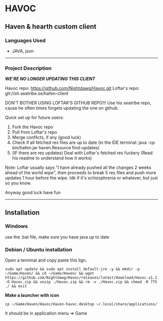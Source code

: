 # HAVOC
## Haven & hearth custom client

### Languages Used
- JAVA, json
-------------

### Project Description
***WE'RE NO LONGER UPDATING THIS CLIENT***

Havoc repo: https://github.com/Nightdawg/Havoc.git
Loftar's repo: git://sh.seatribe.se/hafen-client

DON'T BOTHER USING LOFTAR'S GITHUB REPO!!! Use his seatribe repo, cause he often times forgets updating the one on github.

Quick set up for future users:

1. Fork the Havoc repo
2. Pull from Loftar's repo
3. Merge conflicts, if any (good luck)
4. Check if all fetched res files are up to date (in the IDE terminal: java -cp bin/hafen.jar haven.Resource find-updates)
5. (IF there are res updates) Deal with Loftar's fetched res fuckery (Read his readme to understand how it works)

Note: Loftar usually says "I have already pushed all the changes 2 weeks ahead of the world wipe", then proceeds to break 5 res files and push more updates 1 hour before the wipe. 
Idk if it's schizophrenia or whatever, but just so you know.

Anyway good luck have fun

---
## Installation
### Windows

use the .bat file, make sure you have java up to date

### Debian / Ubuntu installation

Open a terminal and copy paste this lign.
```properties
sudo apt update && sudo apt install default-jre -y && mkdir -p ~/Game/Haven/ && cd ~/Game/Haven/ && wget https://github.com/Nightdawg/Havoc/releases/latest/download/Havoc.v1.1.0.zip -O Havoc.zip && unzip ./Havoc.zip && rm -v ./Havoc.zip && chmod -R 775 ./ && exit
```
**Make a launcher with icon**
```properties
cp ~/Game/Haven/Havoc/Haven-havoc.desktop ~/.local/share/applications/
```
It *should* be in application menu => Game
